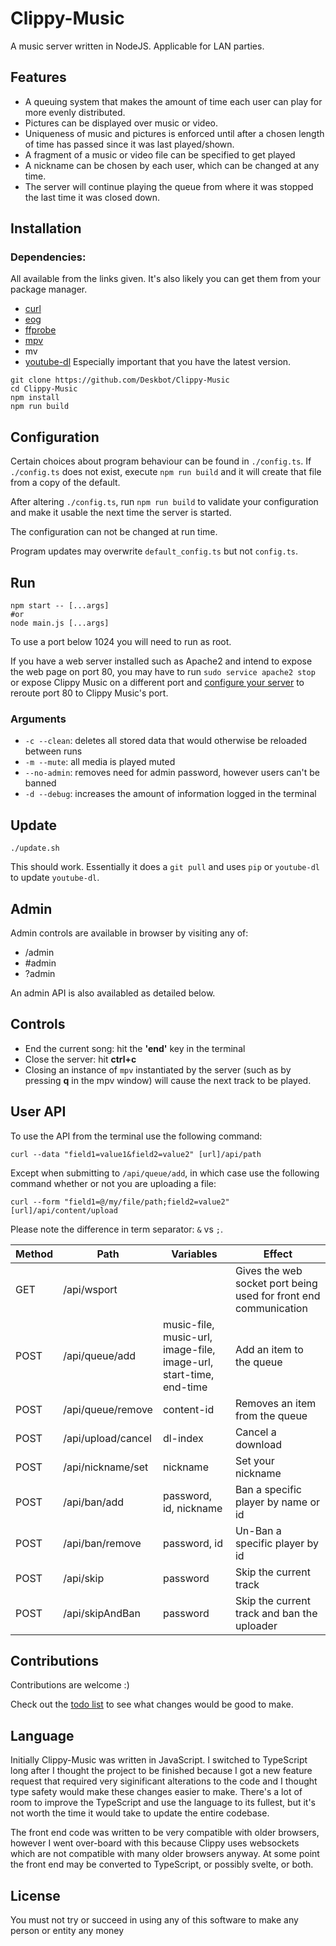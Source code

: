 Clippy-Music
============

A music server written in NodeJS. Applicable for LAN parties.

Features
--------

* A queuing system that makes the amount of time each user can play for more evenly distributed.
* Pictures can be displayed over music or video.
* Uniqueness of music and pictures is enforced until after a chosen length of time has passed since it was last played/shown.
* A fragment of a music or video file can be specified to get played
* A nickname can be chosen by each user, which can be changed at any time.
* The server will continue playing the queue from where it was stopped the last time it was closed down.

Installation
------------

### Dependencies:

All available from the links given. It's also likely you can get them from your package manager.

* [curl](https://curl.haxx.se/)
* [eog](https://github.com/GNOME/eog)
* [ffprobe](https://ffmpeg.org/download.html)
* [mpv](https://mpv.io/)
* mv
* [youtube-dl](https://rg3.github.io/youtube-dl/) Especially important that you have the latest version.

```
git clone https://github.com/Deskbot/Clippy-Music
cd Clippy-Music
npm install
npm run build
```

Configuration
-------------

Certain choices about program behaviour can be found in `./config.ts`. If `./config.ts` does not exist, execute `npm run build` and it will create that file from a copy of the default.

After altering `./config.ts`, run `npm run build` to validate your configuration and make it usable the next time the server is started.

The configuration can not be changed at run time.

Program updates may overwrite `default_config.ts` but not `config.ts`.

Run
---

```
npm start -- [...args]
#or
node main.js [...args]
```

To use a port below 1024 you will need to run as root.

If you have a web server installed such as Apache2 and intend to expose the web page on port 80, you may have to run `sudo service apache2 stop` or expose Clippy Music on a different port and [configure your server](https://wiwifos.blogspot.com/2017/09/apache2-port-rerouting.html) to reroute port 80 to Clippy Music's port.

### Arguments

* `-c --clean`: deletes all stored data that would otherwise be reloaded between runs
* `-m --mute`: all media is played muted
* `--no-admin`: removes need for admin password, however users can't be banned
* `-d --debug`: increases the amount of information logged in the terminal

Update
------

```
./update.sh
```

This should work. Essentially it does a `git pull` and uses `pip` or `youtube-dl` to update `youtube-dl`.

Admin
-----

Admin controls are available in browser by visiting any of:

* /admin
* #admin
* ?admin

An admin API is also availabled as detailed below.

Controls
--------

* End the current song: hit the **'end'** key in the terminal
* Close the server: hit **ctrl+c**
* Closing an instance of `mpv` instantiated by the server (such as by pressing **q** in the mpv window) will cause the next track to be played.

User API
--------

To use the API from the terminal use the following command:

```
curl --data "field1=value1&field2=value2" [url]/api/path
```

Except when submitting to `/api/queue/add`, in which case use the following command whether or not you are uploading a file:

```
curl --form "field1=@/my/file/path;field2=value2" [url]/api/content/upload
```

Please note the difference in term separator: `&` vs `;`.

Method | Path                 | Variables                                                          | Effect |
-------|----------------------|--------------------------------------------------------------------|--------|
GET    | /api/wsport          |                                                                    | Gives the web socket port being used for front end communication
POST   | /api/queue/add       | music-file, music-url, image-file, image-url, start-time, end-time | Add an item to the queue
POST   | /api/queue/remove    | content-id                                                         | Removes an item from the queue
POST   | /api/upload/cancel | dl-index                                                           | Cancel a download
POST   | /api/nickname/set    | nickname                                                           | Set your nickname
POST   | /api/ban/add         | password, id, nickname                                             | Ban a specific player by name or id
POST   | /api/ban/remove      | password, id                                                       | Un-Ban a specific player by id
POST   | /api/skip            | password                                                           | Skip the current track
POST   | /api/skipAndBan      | password                                                           | Skip the current track and ban the uploader

Contributions
-------------

Contributions are welcome :)

Check out the [todo list](./TODO.md) to see what changes would be good to make.

Language
----------

Initially Clippy-Music was written in JavaScript. I switched to TypeScript long after I thought the project to be finished because I got a new feature request that required very siginificant alterations to the code and I thought type safety would make these changes easier to make. There's a lot of room to improve the TypeScript and use the language to its fullest, but it's not worth the time it would take to update the entire codebase.

The front end code was written to be very compatible with older browsers, however I went over-board with this because Clippy uses websockets which are not compatible with many older browsers anyway. At some point the front end may be converted to TypeScript, or possibly svelte, or both.

License
-------

You must not try or succeed in using any of this software to make any person or entity any money
